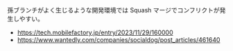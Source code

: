 孫ブランチがよく生じるような開発環境では Squash マージでコンフリクトが発生しやすい。

- https://tech.mobilefactory.jp/entry/2023/11/29/160000
- https://www.wantedly.com/companies/socialdog/post_articles/461640
